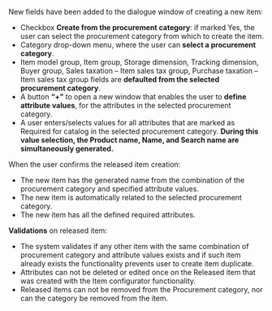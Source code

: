 New fields have been added to the dialogue window of creating a new item:
- Checkbox **Create from the procurement category**: if marked Yes, the user can select the procurement category from which to create the item.
- Category drop-down menu, where the user can **select a procurement category**.
- Item model group, Item group, Storage dimension, Tracking dimension, Buyer group, Sales taxation – Item sales tax group, Purchase taxation – Item sales tax group fields are **defaulted from the selected procurement category**.
 - A button **“+”** to open a new window that enables the user to **define attribute values**, for the attributes in the selected procurement category. 
- A user enters/selects values for all attributes that are marked as Required for catalog in the selected procurement category. **During this value selection, the Product name, Name, and Search name are simultaneously generated.**
 
When the user confirms the released item creation:
- The new item has the generated name from the combination of the procurement category and specified attribute values.
- The new item is automatically related to the selected procurement category.
- The new item has all the defined required attributes.

**Validations** on released item:
- The system validates if any other item with the same combination of procurement category and attribute values exists and if such item already exists the functionality prevents user to create item duplicate. 
- Attributes can not be deleted or edited once on the Released item that was created with the Item configurator functionality. 
- Released items can not be removed from the Procurement category, nor can the category be removed from the item. 